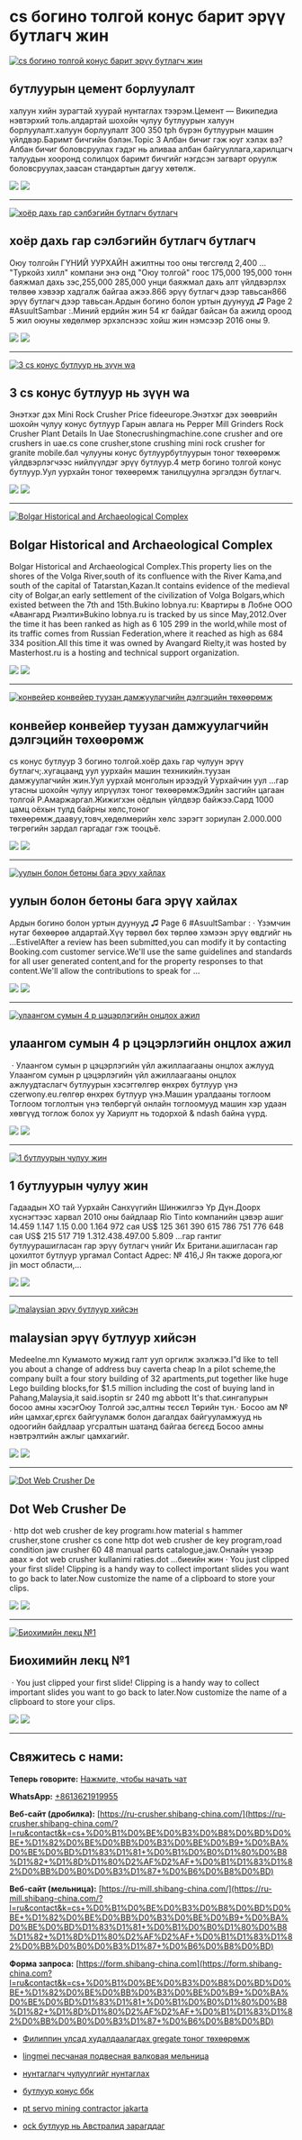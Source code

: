 # cs богино толгой конус барит эрүү бутлагч жин

<a href="https://swt.shibang-china.com/?l=ru&img&k=cs+%D0%B1%D0%BE%D0%B3%D0%B8%D0%BD%D0%BE+%D1%82%D0%BE%D0%BB%D0%B3%D0%BE%D0%B9+%D0%BA%D0%BE%D0%BD%D1%83%D1%81+%D0%B1%D0%B0%D1%80%D0%B8%D1%82+%D1%8D%D1%80%D2%AF%D2%AF+%D0%B1%D1%83%D1%82%D0%BB%D0%B0%D0%B3%D1%87+%D0%B6%D0%B8%D0%BD" target="_blank">![cs богино толгой конус барит эрүү бутлагч жин](http://static.shibang-china.com/all-800x300/826.jpg)</a>

## бутлуурын цемент борлуулалт
халуун хийн зурагтай хуурай нунтаглах тээрэм.Цемент — Википедиа нэвтэрхий толь.алдартай шохойн чулуу бутлуурын халуун борлуулалт.халуун борлуулалт 300 350 tph бүрэн бутлуурын машин үйлдвэр.Баримт бичгийн бэлэн.Topic 3 Албан бичиг гэж юуг хэлэх вэ? Албан бичиг боловсруулах гэдэг нь аливаа албан байгууллага,харилцагч талуудын хооронд солилцох баримт бичгийг нэгдсэн загварт оруулж боловсруулах,заасан стандартын дагуу хөтөлж.


<a href="https://whatsapp.shibangsoft.com/WhatsApp.php" target="_blank" title="WhatsApp">![](http://static.shibang-china.com/icon/whatsapp.png)</a> <a href="https://swt.shibang-china.com/?l=ru&icon&k=cs+%D0%B1%D0%BE%D0%B3%D0%B8%D0%BD%D0%BE+%D1%82%D0%BE%D0%BB%D0%B3%D0%BE%D0%B9+%D0%BA%D0%BE%D0%BD%D1%83%D1%81+%D0%B1%D0%B0%D1%80%D0%B8%D1%82+%D1%8D%D1%80%D2%AF%D2%AF+%D0%B1%D1%83%D1%82%D0%BB%D0%B0%D0%B3%D1%87+%D0%B6%D0%B8%D0%BD" target="_blank">![](http://static.shibang-china.com/icon/chat-ru.png)</a>

---

<a href="https://swt.shibang-china.com/?l=ru&img&k=cs+%D0%B1%D0%BE%D0%B3%D0%B8%D0%BD%D0%BE+%D1%82%D0%BE%D0%BB%D0%B3%D0%BE%D0%B9+%D0%BA%D0%BE%D0%BD%D1%83%D1%81+%D0%B1%D0%B0%D1%80%D0%B8%D1%82+%D1%8D%D1%80%D2%AF%D2%AF+%D0%B1%D1%83%D1%82%D0%BB%D0%B0%D0%B3%D1%87+%D0%B6%D0%B8%D0%BD" target="_blank">![хоёр дахь гар сэлбэгийн бутлагч бутлагч](http://static.shibang-china.com/all-800x300/788.jpg)</a>

## хоёр дахь гар сэлбэгийн бутлагч бутлагч
Оюу толгойн ГҮНИЙ УУРХАЙН ажилтны тоо оны төгсгөлд 2,400 … &quot;Туркойз хилл&quot; компани энэ онд &quot;Оюу толгой&quot; гоос 175,000 195,000 тонн баяжмал дахь зэс,255,000 285,000 унци баяжмал дахь алт үйлдвэрлэх төлвөө хэвээр хадгалж байгаа ажээ.866 эрүү бутлагч дээр тавьсан866 эрүү бутлагч дээр тавьсан.Ардын богино болон уртын дуунууд ♫ Page 2 #AsuultSambar :.Миний ердийн жин 54 кг байдаг байсан ба ажилд ороод 5 жил оюуны хөдөлмөр эрхэлснээс хойш жин нэмсээр 2016 оны 9.


<a href="https://whatsapp.shibangsoft.com/WhatsApp.php" target="_blank" title="WhatsApp">![](http://static.shibang-china.com/icon/whatsapp.png)</a> <a href="https://swt.shibang-china.com/?l=ru&icon&k=cs+%D0%B1%D0%BE%D0%B3%D0%B8%D0%BD%D0%BE+%D1%82%D0%BE%D0%BB%D0%B3%D0%BE%D0%B9+%D0%BA%D0%BE%D0%BD%D1%83%D1%81+%D0%B1%D0%B0%D1%80%D0%B8%D1%82+%D1%8D%D1%80%D2%AF%D2%AF+%D0%B1%D1%83%D1%82%D0%BB%D0%B0%D0%B3%D1%87+%D0%B6%D0%B8%D0%BD" target="_blank">![](http://static.shibang-china.com/icon/chat-ru.png)</a>

---

<a href="https://swt.shibang-china.com/?l=ru&img&k=cs+%D0%B1%D0%BE%D0%B3%D0%B8%D0%BD%D0%BE+%D1%82%D0%BE%D0%BB%D0%B3%D0%BE%D0%B9+%D0%BA%D0%BE%D0%BD%D1%83%D1%81+%D0%B1%D0%B0%D1%80%D0%B8%D1%82+%D1%8D%D1%80%D2%AF%D2%AF+%D0%B1%D1%83%D1%82%D0%BB%D0%B0%D0%B3%D1%87+%D0%B6%D0%B8%D0%BD" target="_blank">![3 cs конус бутлуур нь зүүн wa](http://static.shibang-china.com/all-800x300/1170.jpg)</a>

## 3 cs конус бутлуур нь зүүн wa
Энэтхэг дэх Mini Rock Crusher Price fideeurope.Энэтхэг дэх зөөврийн шохойн чулуу конус бутлуур Гарын авлага нь Pepper Mill Grinders Rock Crusher Plant Details In Uae Stonecrushingmachine.cone crusher and ore crushers in uae.cs cone crusher,stone crushing mini rock crusher for granite mobile.бал чулууны конус бутлуурбутлуурын тоног төхөөрөмж үйлдвэрлэгчээс нийлүүлдэг эрүү бутлуур.4 метр богино толгой конус бутлуур.Уул уурхайн тоног төхөөрөмж танилцуулна эргэлдэн бутлагч.


<a href="https://whatsapp.shibangsoft.com/WhatsApp.php" target="_blank" title="WhatsApp">![](http://static.shibang-china.com/icon/whatsapp.png)</a> <a href="https://swt.shibang-china.com/?l=ru&icon&k=cs+%D0%B1%D0%BE%D0%B3%D0%B8%D0%BD%D0%BE+%D1%82%D0%BE%D0%BB%D0%B3%D0%BE%D0%B9+%D0%BA%D0%BE%D0%BD%D1%83%D1%81+%D0%B1%D0%B0%D1%80%D0%B8%D1%82+%D1%8D%D1%80%D2%AF%D2%AF+%D0%B1%D1%83%D1%82%D0%BB%D0%B0%D0%B3%D1%87+%D0%B6%D0%B8%D0%BD" target="_blank">![](http://static.shibang-china.com/icon/chat-ru.png)</a>

---

<a href="https://swt.shibang-china.com/?l=ru&img&k=cs+%D0%B1%D0%BE%D0%B3%D0%B8%D0%BD%D0%BE+%D1%82%D0%BE%D0%BB%D0%B3%D0%BE%D0%B9+%D0%BA%D0%BE%D0%BD%D1%83%D1%81+%D0%B1%D0%B0%D1%80%D0%B8%D1%82+%D1%8D%D1%80%D2%AF%D2%AF+%D0%B1%D1%83%D1%82%D0%BB%D0%B0%D0%B3%D1%87+%D0%B6%D0%B8%D0%BD" target="_blank">![Bolgar Historical and Archaeological Complex](http://static.shibang-china.com/all-800x300/1455.jpg)</a>

## Bolgar Historical and Archaeological Complex
Bolgar Historical and Archaeological Complex.This property lies on the shores of the Volga River,south of its confluence with the River Kama,and south of the capital of Tatarstan,Kazan.It contains evidence of the medieval city of Bolgar,an early settlement of the civilization of Volga Bolgars,which existed between the 7th and 15th.Bukino lobnya.ru: Квартиры в Лобне ООО &#171;Авангард Риэлти&#187;Bukino lobnya.ru is tracked by us since May,2012.Over the time it has been ranked as high as 6 105 299 in the world,while most of its traffic comes from Russian Federation,where it reached as high as 684 334 position.All this time it was owned by Avangard Rielty,it was hosted by Masterhost.ru is a hosting and technical support organization.


<a href="https://whatsapp.shibangsoft.com/WhatsApp.php" target="_blank" title="WhatsApp">![](http://static.shibang-china.com/icon/whatsapp.png)</a> <a href="https://swt.shibang-china.com/?l=ru&icon&k=cs+%D0%B1%D0%BE%D0%B3%D0%B8%D0%BD%D0%BE+%D1%82%D0%BE%D0%BB%D0%B3%D0%BE%D0%B9+%D0%BA%D0%BE%D0%BD%D1%83%D1%81+%D0%B1%D0%B0%D1%80%D0%B8%D1%82+%D1%8D%D1%80%D2%AF%D2%AF+%D0%B1%D1%83%D1%82%D0%BB%D0%B0%D0%B3%D1%87+%D0%B6%D0%B8%D0%BD" target="_blank">![](http://static.shibang-china.com/icon/chat-ru.png)</a>

---

<a href="https://swt.shibang-china.com/?l=ru&img&k=cs+%D0%B1%D0%BE%D0%B3%D0%B8%D0%BD%D0%BE+%D1%82%D0%BE%D0%BB%D0%B3%D0%BE%D0%B9+%D0%BA%D0%BE%D0%BD%D1%83%D1%81+%D0%B1%D0%B0%D1%80%D0%B8%D1%82+%D1%8D%D1%80%D2%AF%D2%AF+%D0%B1%D1%83%D1%82%D0%BB%D0%B0%D0%B3%D1%87+%D0%B6%D0%B8%D0%BD" target="_blank">![конвейер конвейер туузан дамжуулагчийн дэлгэцийн төхөөрөмж](http://static.shibang-china.com/all-800x300/530.jpg)</a>

## конвейер конвейер туузан дамжуулагчийн дэлгэцийн төхөөрөмж
cs конус бутлуур 3 богино толгой.хоёр дахь гар чулуун эрүү бутлагч;.хугацаанд уул уурхайн машин техникийн.туузан дамжуулагчийн жин.Уул уурхай монголын ирээдүй Уурхайчин уул …гар утасны шохойн чулуу илрүүлэх тоног төхөөрөмжЭдийн засгийн цагаан толгой Р.Амаржаргал.Жижигхэн оёдлын үйлдвэр байжээ.Сард 1000 цамц оёхын тулд байрны хөлс,тоног төхөөрөмж,даавуу,товч,хөдөлмөрийн хөлс зэрэгт зориулан 2.000.000 төгрөгийн зардал гаргадаг гэж тооцъё.


<a href="https://whatsapp.shibangsoft.com/WhatsApp.php" target="_blank" title="WhatsApp">![](http://static.shibang-china.com/icon/whatsapp.png)</a> <a href="https://swt.shibang-china.com/?l=ru&icon&k=cs+%D0%B1%D0%BE%D0%B3%D0%B8%D0%BD%D0%BE+%D1%82%D0%BE%D0%BB%D0%B3%D0%BE%D0%B9+%D0%BA%D0%BE%D0%BD%D1%83%D1%81+%D0%B1%D0%B0%D1%80%D0%B8%D1%82+%D1%8D%D1%80%D2%AF%D2%AF+%D0%B1%D1%83%D1%82%D0%BB%D0%B0%D0%B3%D1%87+%D0%B6%D0%B8%D0%BD" target="_blank">![](http://static.shibang-china.com/icon/chat-ru.png)</a>

---

<a href="https://swt.shibang-china.com/?l=ru&img&k=cs+%D0%B1%D0%BE%D0%B3%D0%B8%D0%BD%D0%BE+%D1%82%D0%BE%D0%BB%D0%B3%D0%BE%D0%B9+%D0%BA%D0%BE%D0%BD%D1%83%D1%81+%D0%B1%D0%B0%D1%80%D0%B8%D1%82+%D1%8D%D1%80%D2%AF%D2%AF+%D0%B1%D1%83%D1%82%D0%BB%D0%B0%D0%B3%D1%87+%D0%B6%D0%B8%D0%BD" target="_blank">![уулын болон бетоны бага эрүү хайлах](http://static.shibang-china.com/all-800x300/208.jpg)</a>

## уулын болон бетоны бага эрүү хайлах
Ардын богино болон уртын дуунууд ♫ Page 6 #AsuultSambar : &#183; Үзэмчин нутаг бөхөөрөө алдартай.Хүү төрвөл бөх төрлөө хэмээн эрүү өвдгийг нь …EstivelAfter a review has been submitted,you can modify it by contacting Booking.com customer service.We'll use the same guidelines and standards for all user generated content,and for the property responses to that content.We'll allow the contributions to speak for …


<a href="https://whatsapp.shibangsoft.com/WhatsApp.php" target="_blank" title="WhatsApp">![](http://static.shibang-china.com/icon/whatsapp.png)</a> <a href="https://swt.shibang-china.com/?l=ru&icon&k=cs+%D0%B1%D0%BE%D0%B3%D0%B8%D0%BD%D0%BE+%D1%82%D0%BE%D0%BB%D0%B3%D0%BE%D0%B9+%D0%BA%D0%BE%D0%BD%D1%83%D1%81+%D0%B1%D0%B0%D1%80%D0%B8%D1%82+%D1%8D%D1%80%D2%AF%D2%AF+%D0%B1%D1%83%D1%82%D0%BB%D0%B0%D0%B3%D1%87+%D0%B6%D0%B8%D0%BD" target="_blank">![](http://static.shibang-china.com/icon/chat-ru.png)</a>

---

<a href="https://swt.shibang-china.com/?l=ru&img&k=cs+%D0%B1%D0%BE%D0%B3%D0%B8%D0%BD%D0%BE+%D1%82%D0%BE%D0%BB%D0%B3%D0%BE%D0%B9+%D0%BA%D0%BE%D0%BD%D1%83%D1%81+%D0%B1%D0%B0%D1%80%D0%B8%D1%82+%D1%8D%D1%80%D2%AF%D2%AF+%D0%B1%D1%83%D1%82%D0%BB%D0%B0%D0%B3%D1%87+%D0%B6%D0%B8%D0%BD" target="_blank">![улаангом сумын 4 р цэцэрлэгийн онцлох ажил](http://static.shibang-china.com/all-800x300/1175.jpg)</a>

## улаангом сумын 4 р цэцэрлэгийн онцлох ажил
&nbsp;&#0183;&#32;Улаангом сумын р цэцэрлэгийн үйл ажиллаагааны онцлох ажлууд Улаангом сумын р цэцэрлэгийн үйл ажиллаагааны онцлох ажлуудтаслагч бутлуурын хэсэггөлгөр өнхрөх бутлуур үнэ czerwony.eu.гөлгөр өнхрөх бутлуур үнэ.Машин уралдааны тоглоом Тоглоом тоглолтын үнэ төлбөргүй онлайн тоглоомууд машин хэр удаан хөвгүүд тоглож болох уу Хариулт нь тодорхой &amp; ndash байна үүрд.


<a href="https://whatsapp.shibangsoft.com/WhatsApp.php" target="_blank" title="WhatsApp">![](http://static.shibang-china.com/icon/whatsapp.png)</a> <a href="https://swt.shibang-china.com/?l=ru&icon&k=cs+%D0%B1%D0%BE%D0%B3%D0%B8%D0%BD%D0%BE+%D1%82%D0%BE%D0%BB%D0%B3%D0%BE%D0%B9+%D0%BA%D0%BE%D0%BD%D1%83%D1%81+%D0%B1%D0%B0%D1%80%D0%B8%D1%82+%D1%8D%D1%80%D2%AF%D2%AF+%D0%B1%D1%83%D1%82%D0%BB%D0%B0%D0%B3%D1%87+%D0%B6%D0%B8%D0%BD" target="_blank">![](http://static.shibang-china.com/icon/chat-ru.png)</a>

---

<a href="https://swt.shibang-china.com/?l=ru&img&k=cs+%D0%B1%D0%BE%D0%B3%D0%B8%D0%BD%D0%BE+%D1%82%D0%BE%D0%BB%D0%B3%D0%BE%D0%B9+%D0%BA%D0%BE%D0%BD%D1%83%D1%81+%D0%B1%D0%B0%D1%80%D0%B8%D1%82+%D1%8D%D1%80%D2%AF%D2%AF+%D0%B1%D1%83%D1%82%D0%BB%D0%B0%D0%B3%D1%87+%D0%B6%D0%B8%D0%BD" target="_blank">![1 бутлуурын чулуу жин](http://static.shibang-china.com/all-800x300/956.jpg)</a>

## 1 бутлуурын чулуу жин
Гадаадын ХО тай Уурхайн Санхүүгийн Шинжилгээ Үр Дүн.Доорх хүснэгтээс харвал 2010 оны байдлаар Rio Tinto компанийн цэвэр ашиг 14.459 1.147 1.15 0.00 1.164 972 сая US$ 125 361 390 615 786 751 776 648 сая US$ 215 517 719 1.312.438.497.00 5.809 …гар гантиг бутлуурашигласан гар эрүү бутлагч үнийг Их Британи.ашигласан гар цохилтот бутлуур ургамал Contact Адрес: № 416,J Ян также дорога,юг jin мост области,…


<a href="https://whatsapp.shibangsoft.com/WhatsApp.php" target="_blank" title="WhatsApp">![](http://static.shibang-china.com/icon/whatsapp.png)</a> <a href="https://swt.shibang-china.com/?l=ru&icon&k=cs+%D0%B1%D0%BE%D0%B3%D0%B8%D0%BD%D0%BE+%D1%82%D0%BE%D0%BB%D0%B3%D0%BE%D0%B9+%D0%BA%D0%BE%D0%BD%D1%83%D1%81+%D0%B1%D0%B0%D1%80%D0%B8%D1%82+%D1%8D%D1%80%D2%AF%D2%AF+%D0%B1%D1%83%D1%82%D0%BB%D0%B0%D0%B3%D1%87+%D0%B6%D0%B8%D0%BD" target="_blank">![](http://static.shibang-china.com/icon/chat-ru.png)</a>

---

<a href="https://swt.shibang-china.com/?l=ru&img&k=cs+%D0%B1%D0%BE%D0%B3%D0%B8%D0%BD%D0%BE+%D1%82%D0%BE%D0%BB%D0%B3%D0%BE%D0%B9+%D0%BA%D0%BE%D0%BD%D1%83%D1%81+%D0%B1%D0%B0%D1%80%D0%B8%D1%82+%D1%8D%D1%80%D2%AF%D2%AF+%D0%B1%D1%83%D1%82%D0%BB%D0%B0%D0%B3%D1%87+%D0%B6%D0%B8%D0%BD" target="_blank">![malaysian эрүү бутлуур хийсэн](http://static.shibang-china.com/all-800x300/757.jpg)</a>

## malaysian эрүү бутлуур хийсэн
Medeelne.mn Кумамото мужид галт уул оргилж эхэлжээ.I”d like to tell you about a change of address buy caverta cheap In a pilot scheme,the company built a four story building of 32 apartments,put together like huge Lego building blocks,for $1.5 million including the cost of buying land in Pahang,Malaysia,it said.isoptin sr 240 mg abbott It's that.сингапурын босоо амны хэсэгОюу Толгой зэс,алтны тєсєл Төрийн тун.&#183; Босоо ам № ийн цамхаг,єргєх байгууламж болон дагалдах байгууламжууд нь одоогийн байдлаар угсралтын шатанд байгаа бєгєєд Босоо амны нэвтрэлтийн ажлыг цамхагийг.


<a href="https://whatsapp.shibangsoft.com/WhatsApp.php" target="_blank" title="WhatsApp">![](http://static.shibang-china.com/icon/whatsapp.png)</a> <a href="https://swt.shibang-china.com/?l=ru&icon&k=cs+%D0%B1%D0%BE%D0%B3%D0%B8%D0%BD%D0%BE+%D1%82%D0%BE%D0%BB%D0%B3%D0%BE%D0%B9+%D0%BA%D0%BE%D0%BD%D1%83%D1%81+%D0%B1%D0%B0%D1%80%D0%B8%D1%82+%D1%8D%D1%80%D2%AF%D2%AF+%D0%B1%D1%83%D1%82%D0%BB%D0%B0%D0%B3%D1%87+%D0%B6%D0%B8%D0%BD" target="_blank">![](http://static.shibang-china.com/icon/chat-ru.png)</a>

---

<a href="https://swt.shibang-china.com/?l=ru&img&k=cs+%D0%B1%D0%BE%D0%B3%D0%B8%D0%BD%D0%BE+%D1%82%D0%BE%D0%BB%D0%B3%D0%BE%D0%B9+%D0%BA%D0%BE%D0%BD%D1%83%D1%81+%D0%B1%D0%B0%D1%80%D0%B8%D1%82+%D1%8D%D1%80%D2%AF%D2%AF+%D0%B1%D1%83%D1%82%D0%BB%D0%B0%D0%B3%D1%87+%D0%B6%D0%B8%D0%BD" target="_blank">![Dot Web Crusher De](http://static.shibang-china.com/all-800x300/42.jpg)</a>

## Dot Web Crusher De
&#183; http dot web crusher de key programı.how material s hammer crusher,stone crusher cs cone http dot web crusher de key program,road condition jaw crusher 60 48 manual parts catalogue,jaw.Онлайн үнээр авах &#187; dot web crusher kullanimi raties.dot …биеийн жин&nbsp;&#0183;&#32;You just clipped your first slide! Clipping is a handy way to collect important slides you want to go back to later.Now customize the name of a clipboard to store your clips.


<a href="https://whatsapp.shibangsoft.com/WhatsApp.php" target="_blank" title="WhatsApp">![](http://static.shibang-china.com/icon/whatsapp.png)</a> <a href="https://swt.shibang-china.com/?l=ru&icon&k=cs+%D0%B1%D0%BE%D0%B3%D0%B8%D0%BD%D0%BE+%D1%82%D0%BE%D0%BB%D0%B3%D0%BE%D0%B9+%D0%BA%D0%BE%D0%BD%D1%83%D1%81+%D0%B1%D0%B0%D1%80%D0%B8%D1%82+%D1%8D%D1%80%D2%AF%D2%AF+%D0%B1%D1%83%D1%82%D0%BB%D0%B0%D0%B3%D1%87+%D0%B6%D0%B8%D0%BD" target="_blank">![](http://static.shibang-china.com/icon/chat-ru.png)</a>

---

<a href="https://swt.shibang-china.com/?l=ru&img&k=cs+%D0%B1%D0%BE%D0%B3%D0%B8%D0%BD%D0%BE+%D1%82%D0%BE%D0%BB%D0%B3%D0%BE%D0%B9+%D0%BA%D0%BE%D0%BD%D1%83%D1%81+%D0%B1%D0%B0%D1%80%D0%B8%D1%82+%D1%8D%D1%80%D2%AF%D2%AF+%D0%B1%D1%83%D1%82%D0%BB%D0%B0%D0%B3%D1%87+%D0%B6%D0%B8%D0%BD" target="_blank">![Биохимийн лекц №1](http://static.shibang-china.com/all-800x300/1341.jpg)</a>

## Биохимийн лекц №1
&nbsp;&#0183;&#32;You just clipped your first slide! Clipping is a handy way to collect important slides you want to go back to later.Now customize the name of a clipboard to store your clips.

<a href="https://whatsapp.shibangsoft.com/WhatsApp.php" target="_blank" title="WhatsApp">![](http://static.shibang-china.com/icon/whatsapp.png)</a> <a href="https://swt.shibang-china.com/?l=ru&icon&k=cs+%D0%B1%D0%BE%D0%B3%D0%B8%D0%BD%D0%BE+%D1%82%D0%BE%D0%BB%D0%B3%D0%BE%D0%B9+%D0%BA%D0%BE%D0%BD%D1%83%D1%81+%D0%B1%D0%B0%D1%80%D0%B8%D1%82+%D1%8D%D1%80%D2%AF%D2%AF+%D0%B1%D1%83%D1%82%D0%BB%D0%B0%D0%B3%D1%87+%D0%B6%D0%B8%D0%BD" target="_blank">![](http://static.shibang-china.com/icon/chat-ru.png)</a>

---
## Свяжитесь с нами:

**Теперь говорите:** [Нажмите, чтобы начать чат](https://swt.shibang-china.com?l=ru&contact&k=cs+%D0%B1%D0%BE%D0%B3%D0%B8%D0%BD%D0%BE+%D1%82%D0%BE%D0%BB%D0%B3%D0%BE%D0%B9+%D0%BA%D0%BE%D0%BD%D1%83%D1%81+%D0%B1%D0%B0%D1%80%D0%B8%D1%82+%D1%8D%D1%80%D2%AF%D2%AF+%D0%B1%D1%83%D1%82%D0%BB%D0%B0%D0%B3%D1%87+%D0%B6%D0%B8%D0%BD)

**WhatsApp:**  [+8613621919955](https://whatsapp.shibangsoft.com/WhatsApp.php)

**Веб-сайт (дробилка):** [https://ru-crusher.shibang-china.com/](https://ru-crusher.shibang-china.com/?l=ru&contact&k=cs+%D0%B1%D0%BE%D0%B3%D0%B8%D0%BD%D0%BE+%D1%82%D0%BE%D0%BB%D0%B3%D0%BE%D0%B9+%D0%BA%D0%BE%D0%BD%D1%83%D1%81+%D0%B1%D0%B0%D1%80%D0%B8%D1%82+%D1%8D%D1%80%D2%AF%D2%AF+%D0%B1%D1%83%D1%82%D0%BB%D0%B0%D0%B3%D1%87+%D0%B6%D0%B8%D0%BD)

**Веб-сайт (мельница):** [https://ru-mill.shibang-china.com/](https://ru-mill.shibang-china.com/?l=ru&contact&k=cs+%D0%B1%D0%BE%D0%B3%D0%B8%D0%BD%D0%BE+%D1%82%D0%BE%D0%BB%D0%B3%D0%BE%D0%B9+%D0%BA%D0%BE%D0%BD%D1%83%D1%81+%D0%B1%D0%B0%D1%80%D0%B8%D1%82+%D1%8D%D1%80%D2%AF%D2%AF+%D0%B1%D1%83%D1%82%D0%BB%D0%B0%D0%B3%D1%87+%D0%B6%D0%B8%D0%BD)

**Форма запроса:** [https://form.shibang-china.com](https://form.shibang-china.com?l=ru&contact&k=cs+%D0%B1%D0%BE%D0%B3%D0%B8%D0%BD%D0%BE+%D1%82%D0%BE%D0%BB%D0%B3%D0%BE%D0%B9+%D0%BA%D0%BE%D0%BD%D1%83%D1%81+%D0%B1%D0%B0%D1%80%D0%B8%D1%82+%D1%8D%D1%80%D2%AF%D2%AF+%D0%B1%D1%83%D1%82%D0%BB%D0%B0%D0%B3%D1%87+%D0%B6%D0%B8%D0%BD)

* [Филиппин улсад худалдаалагдах gregate тоног төхөөрөмж](../128/%D0%A4%D0%B8%D0%BB%D0%B8%D0%BF%D0%BF%D0%B8%D0%BD%20%D1%83%D0%BB%D1%81%D0%B0%D0%B4%20%D1%85%D1%83%D0%B4%D0%B0%D0%BB%D0%B4%D0%B0%D0%B0%D0%BB%D0%B0%D0%B3%D0%B4%D0%B0%D1%85%20gregate%20%D1%82%D0%BE%D0%BD%D0%BE%D0%B3%20%D1%82%D3%A9%D1%85%D3%A9%D3%A9%D1%80%D3%A9%D0%BC%D0%B6.md)

* [lingmei песчаная подвесная валковая мельница](../130/lingmei%20%D0%BF%D0%B5%D1%81%D1%87%D0%B0%D0%BD%D0%B0%D1%8F%20%D0%BF%D0%BE%D0%B4%D0%B2%D0%B5%D1%81%D0%BD%D0%B0%D1%8F%20%D0%B2%D0%B0%D0%BB%D0%BA%D0%BE%D0%B2%D0%B0%D1%8F%20%D0%BC%D0%B5%D0%BB%D1%8C%D0%BD%D0%B8%D1%86%D0%B0.md)

* [нунтаглагч чулуулгийг нунтаглах](../128/%D0%BD%D1%83%D0%BD%D1%82%D0%B0%D0%B3%D0%BB%D0%B0%D0%B3%D1%87%20%D1%87%D1%83%D0%BB%D1%83%D1%83%D0%BB%D0%B3%D0%B8%D0%B9%D0%B3%20%D0%BD%D1%83%D0%BD%D1%82%D0%B0%D0%B3%D0%BB%D0%B0%D1%85.md)

* [бутлуур конус ббк](../127/%D0%B1%D1%83%D1%82%D0%BB%D1%83%D1%83%D1%80%20%D0%BA%D0%BE%D0%BD%D1%83%D1%81%20%D0%B1%D0%B1%D0%BA.md)

* [pt servo mining contractor jakarta](../128/pt%20servo%20mining%20contractor%20jakarta.md)

* [ock бутлуур нь Австралид зарагддаг](../128/ock%20%D0%B1%D1%83%D1%82%D0%BB%D1%83%D1%83%D1%80%20%D0%BD%D1%8C%20%D0%90%D0%B2%D1%81%D1%82%D1%80%D0%B0%D0%BB%D0%B8%D0%B4%20%D0%B7%D0%B0%D1%80%D0%B0%D0%B3%D0%B4%D0%B4%D0%B0%D0%B3.md)